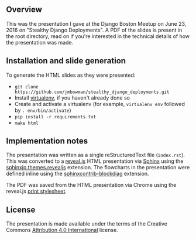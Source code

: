 ## Overview

This was the presentation I gave at the Django Boston Meetup on June 23, 2016
on "Stealthy Django Deployments".  A PDF of the slides is present in the
root directory, read on if you're interested in the technical details of how
the presentation was made.

## Installation and slide generation

To generate the HTML slides as they were presented:

* `git clone https://github.com/jmbowman/stealthy_django_deployments.git`
* Install [virtualenv](https://virtualenv.pypa.io/en/stable/), if you haven't
  already done so
* Create and activate a virtualenv (for example, `virtualenv env` followed by
  `. env/bin/activate`)
* `pip install -r requirements.txt`
* `make html`

## Implementation notes

The presentation was written as a single reStructuredText file (`index.rst`).
This was converted to a [reveal.js](https://github.com/hakimel/reveal.js/)
HTML presentation via [Sphinx](http://www.sphinx-doc.org/en/stable/) using the
[sphinxjp.themes.revealjs](https://github.com/tell-k/sphinxjp.themes.revealjs)
extension.  The flowcharts in the presentation were defined inline using the
[sphinxcontrib-blockdiag](http://blockdiag.com/en/blockdiag/sphinxcontrib.html)
extension.

The PDF was saved from the HTML presentation via Chrome using the reveal.js
[print stylesheet](https://github.com/hakimel/reveal.js#pdf-export).

## License

The presentation is made available under the terms of the Creative Commons
[Attribution 4.0 International](https://creativecommons.org/licenses/by/4.0/)
license.
